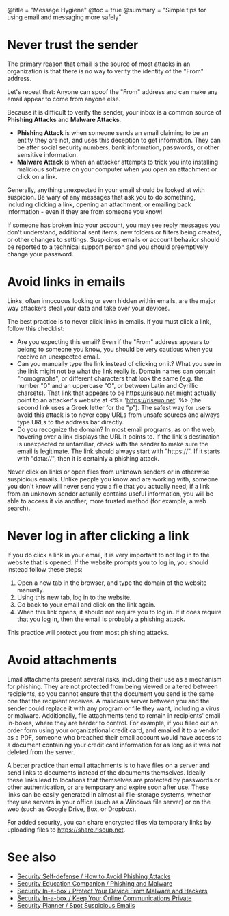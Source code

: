 @title = "Message Hygiene"
@toc = true
@summary = "Simple tips for using email and messaging more safely"

# Never trust the sender

The primary reason that email is the source of most attacks in an organization is that there is no way to verify the identity of the "From" address.

Let's repeat that: Anyone can spoof the "From" address and can make any email appear to come from anyone else.

Because it is difficult to verify the sender, your inbox is a common source of **Phishing Attacks** and **Malware Attacks**.

* **Phishing Attack** is when someone sends an email claiming to be an entity they are not, and uses this deception to get information. They can be after social security numbers, bank information, passwords, or other sensitive information.
* **Malware Attack** is when an attacker attempts to trick you into installing malicious software on your computer when you open an attachment or click on a link.

Generally, anything unexpected in your email should be looked at with suspicion. Be wary of any messages that ask you to do something, including clicking a link, opening an attachment, or emailing back information - even if they are from someone you know!

If someone has broken into your account, you may see reply messages you don't understand, additional sent items, new folders or filters being created, or other changes to settings. Suspicious emails or account behavior should be reported to a technical support person and you should preemptively change your password.

# Avoid links in emails

Links, often innocuous looking or even hidden within emails, are the major way attackers steal your data and take over your devices.

The best practice is to never click links in emails. If you must click a link, follow this checklist:

* Are you expecting this email? Even if the "From" address appears to belong to someone you know, you should be very cautious when you receive an unexpected email.
* Can you manually type the link instead of clicking on it? What you see in the link might not be what the link really is. Domain names can contain "homographs", or different characters that look the same (e.g. the number "0" and an uppercase "O", or between Latin and Cyrillic charsets). That link that appears to be <https://riseup.net> might actually point to an attacker's website at <%= '<a href="https://riseuρ.net">https://riseuρ.net</a>' %> (the second link uses a Greek letter for the "p"). The safest way for users avoid this attack is to never copy URLs from unsafe sources and always type URLs to the address bar directly.
* Do you recognize the domain? In most email programs, as on the web, hovering over a link displays the URL it points to. If the link's destination is unexpected or unfamiliar, check with the sender to make sure the email is legitimate. The link should always start with "https://". If it starts with "data://", then it is certainly a phishing attack.

Never click on links or open files from unknown senders or in otherwise suspicious emails. Unlike people you know and are working with, someone you don't know will never send you a file that you actually need; if a link from an unknown sender actually contains useful information, you will be able to access it via another, more trusted method (for example, a web search).

# Never log in after clicking a link

If you do click a link in your email, it is very important to not log in to the website that is opened. If the website prompts you to log in, you should instead follow these steps:

1. Open a new tab in the browser, and type the domain of the website manually.
2. Using this new tab, log in to the website.
3. Go back to your email and click on the link again.
4. When this link opens, it should not require you to log in. If it does require that you log in, then the email is probably a phishing attack.

This practice will protect you from most phishing attacks.

# Avoid attachments

Email attachments present several risks, including their use as a mechanism for phishing. They are not protected from being viewed or altered between recipients, so you cannot ensure that the document you send is the same one that the recipient receives. A malicious server between you and the sender could replace it with any program or file they want, including a virus or malware. Additionally, file attachments tend to remain in recipients' email in-boxes, where they are harder to control. For example, if you filled out an order form using your organizational credit card, and emailed it to a vendor as a PDF, someone who breached their email account would have access to a document containing your credit card information for as long as it was not deleted from the server.

A better practice than email attachments is to have files on a server and send links to documents instead of the documents themselves. Ideally these links lead to locations that themselves are protected by passwords or other authentication, or are temporary and expire soon after use. These links can be easily generated in almost all file-storage systems, whether they use servers in your office (such as a Windows file server) or on the web (such as Google Drive, Box, or Dropbox).

For added security, you can share encrypted files via temporary links by uploading files to <https://share.riseup.net>.

# See also

* [Security Self-defense / How to Avoid Phishing Attacks](https://ssd.eff.org/en/module/how-avoid-phishing-attacks)
* [Security Education Companion / Phishing and Malware](https://sec.eff.org/topics/phishing-and-malware)
* [Security In-a-box / Protect Your Device From Malware and Hackers](https://securityinabox.org/en/guide/malware/)
* [Security In-a-box / Keep Your Online Communications Private](https://securityinabox.org/en/guide/secure-communication/)
* [Security Planner / Spot Suspicious Emails](https://securityplanner.org/#/tool/spot-suspicious-emails)
